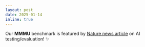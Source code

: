 ```yaml
---
layout: post
date: 2025-01-14
inline: true
---
```


Our **MMMU** benchmark is featured by <a href="https://www.nature.com/articles/d41586-025-00110-6?linkId=12498951" target="blank">Nature news article</a> on AI testing/evaluation! :sparkles:


